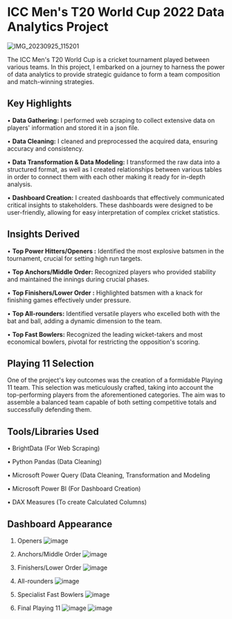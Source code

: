 # ICC Men's T20 World Cup 2022 Data Analytics Project
![IMG_20230925_115201](https://github.com/MohdAkif919/ICC-Men-s-T20-Cricket-World-Cup-2022-Data-Analytics-Project/assets/58876003/4ffa3eda-ab5e-41b1-9699-5f8c62de0858)

The ICC Men's T20 World Cup is a cricket tournament played between various teams. In this project, I embarked on a journey to harness the power of data analytics to provide strategic guidance to form a team composition and match-winning strategies.

## Key Highlights
• **Data Gathering:** I performed web scraping to collect extensive data on players' information and stored it in a json file.

• **Data Cleaning:** I cleaned and preprocessed the acquired data, ensuring accuracy and consistency.

• **Data Transformation & Data Modeling:** I transformed the raw data into a structured format, as well as I created relationships between various tables in order to connect them with each other making it ready for in-depth analysis.

• **Dashboard Creation:** I created dashboards that effectively communicated critical insights to stakeholders. These dashboards were designed to be user-friendly, allowing for easy interpretation of complex cricket statistics.

## Insights Derived
• **Top Power Hitters/Openers :** Identified the most explosive batsmen in the tournament, crucial for setting high run targets.

• **Top Anchors/Middle Order:** Recognized players who provided stability and maintained the innings during crucial phases.

• **Top Finishers/Lower Order :** Highlighted batsmen with a knack for finishing games effectively under pressure.

• **Top All-rounders:** Identified versatile players who excelled both with the bat and ball, adding a dynamic dimension to the team.

• **Top Fast Bowlers:** Recognized the leading wicket-takers and most economical bowlers, pivotal for restricting the opposition's scoring.

## Playing 11 Selection
One of the project's key outcomes was the creation of a formidable Playing 11 team. This selection was meticulously crafted, taking into account the top-performing players from the aforementioned categories. The aim was to assemble a balanced team capable of both setting competitive totals and successfully defending them.

## Tools/Libraries Used
• BrightData (For Web Scraping)

• Python Pandas (Data Cleaning)

• Microsoft Power Query (Data Cleaning, Transformation and Modeling

• Microsoft Power BI (For Dashboard Creation)

• DAX Measures (To create Calculated Columns)

## Dashboard Appearance
1. Openers
![image](https://github.com/MohdAkif919/ICC-Men-s-T20-Cricket-World-Cup-2022-Data-Analytics-Project/assets/58876003/0e5355c3-cc58-4ea5-84b9-a5e90db659d2)

2. Anchors/Middle Order
![image](https://github.com/MohdAkif919/ICC-Men-s-T20-Cricket-World-Cup-2022-Data-Analytics-Project/assets/58876003/caca3499-ed96-4974-8bfd-3629657fb310)

3. Finishers/Lower Order
![image](https://github.com/MohdAkif919/ICC-Men-s-T20-Cricket-World-Cup-2022-Data-Analytics-Project/assets/58876003/d53a137e-916e-42ea-8a5b-972afd60e8e9)

4. All-rounders
![image](https://github.com/MohdAkif919/ICC-Men-s-T20-Cricket-World-Cup-2022-Data-Analytics-Project/assets/58876003/608b8aaa-2461-479f-94bf-8326bbb3f4a5)

5. Specialist Fast Bowlers
![image](https://github.com/MohdAkif919/ICC-Men-s-T20-Cricket-World-Cup-2022-Data-Analytics-Project/assets/58876003/45e5588a-f3e8-4967-8cc5-ea528ca121df)

6. Final Playing 11
![image](https://github.com/MohdAkif919/ICC-Men-s-T20-Cricket-World-Cup-2022-Data-Analytics-Project/assets/58876003/692cf4ef-4009-4d2f-ab7d-90d64dcd4dcc)
![image](https://github.com/MohdAkif919/ICC-Men-s-T20-Cricket-World-Cup-2022-Data-Analytics-Project/assets/58876003/aed3001c-b7aa-4bf3-b277-565210c738ba)

